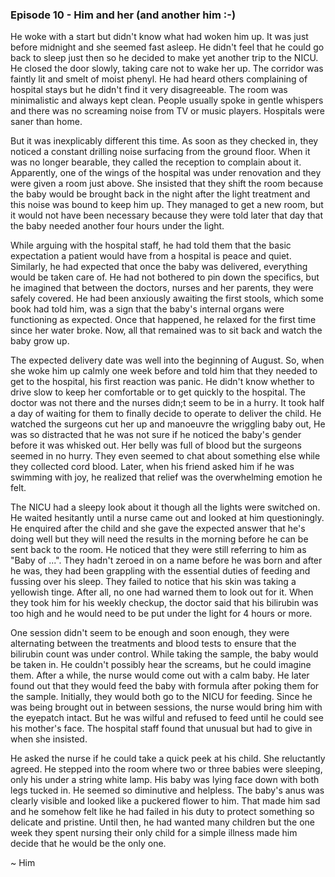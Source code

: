 ### Episode 10 - Him and her (and another him :-)


He woke with a start but didn't know what had woken him up. It was just before midnight and she seemed fast asleep. He didn't feel that he could go back to sleep just then so he decided to make yet another trip to the NICU. He closed the door slowly, taking care not to wake her up. The corridor was faintly lit and smelt of moist phenyl. He had heard others complaining of hospital stays but he didn't find it very disagreeable. The room was minimalistic and always kept clean. People usually spoke in gentle whispers and there was no screaming noise from TV or music players. Hospitals were saner than home.

But it was inexplicably different this time. As soon as they checked in, they noticed a constant drilling noise surfacing from the ground floor. When it was no longer bearable, they called the reception to complain about it. Apparently, one of the wings of the hospital was under renovation and they were given a room just above. She insisted that they shift the room because the baby would be brought back in the night after the light treatment and this noise was bound to keep him up. They managed to get a new room, but it would not have been necessary because they were told later that day that the baby needed another four hours under the light. 

While arguing with the hospital staff, he had told them that the basic expectation a patient would have from a hospital is peace and quiet. Similarly, he had expected that once the baby was delivered, everything would be taken care of. He had not bothered to pin down the specifics, but he imagined that between the doctors, nurses and her parents, they were safely covered. He had been anxiously awaiting the first stools, which some book had told him, was a sign that the baby's internal organs were functioning as expected. Once that happened, he relaxed for the first time since her water broke. Now, all that remained was to sit back and watch the baby grow up. 

The expected delivery date was well into the beginning of August. So, when she woke him up calmly one week before and told him that they needed to get to the hospital, his first reaction was panic. He didn't know whether to drive slow to keep her comfortable or to get quickly to the hospital. The doctor was not there and the nurses didn;t seem to be in a hurry. It took half a day of waiting for them to finally decide to operate to deliver the child. He watched the surgeons cut her up and manoeuvre the wriggling baby out, He was so distracted that he was not sure if he noticed the baby's gender before it was whisked out. Her belly was full of blood but the surgeons seemed in no hurry. They even seemed to chat about something else while they collected cord blood. Later, when his friend asked him if he was swimming with joy, he realized that relief was the overwhelming emotion he felt.

The NICU had a sleepy look about it though all the lights were switched on. He waited hesitantly until a nurse came out and looked at him questioningly. He enquired after the child and she gave the expected answer that he's doing well but they will need the results in the morning before he can be sent back to the room. He noticed that they were still referring to him as "Baby of ...". They hadn't zeroed in on a name before he was born and after he was, they had been grappling with the essential duties of feeding and fussing over his sleep. They failed to notice that his skin was taking a yellowish tinge. After all, no one had warned them to look out for it. When they took him for his weekly checkup, the doctor said that his bilirubin was too high and he would need to be put under the light for 4 hours or more.

One session didn't seem to be enough and soon enough, they were alternating between the treatments and blood tests to ensure that the bilirubin count was under control. While taking the sample, the baby would be taken in. He couldn't possibly hear the screams, but he could imagine them. After a while, the nurse would come out with a calm baby. He later found out that they would feed the baby with formula after poking them for the sample. Initially, they would both go to the NICU for feeding. Since he was being brought out in between sessions, the nurse would bring him with the eyepatch intact. But he was wilful and refused to feed until he could see his mother's face. The hospital staff found that unusual but had to give in when she insisted. 

He asked the nurse if he could take a quick peek at his child. She reluctantly agreed. He stepped into the room where two or three babies were sleeping, only his under a string white lamp. His baby was lying face down with both legs tucked in. He seemed so diminutive and helpless. The baby's anus was clearly visible and looked like a puckered flower to him. That made him sad and he somehow felt like he had failed in his duty to protect something so delicate and pristine. Until then, he had wanted many children but the one week they spent nursing their only child for a simple illness made him decide that he would be the only one.

~ Him
